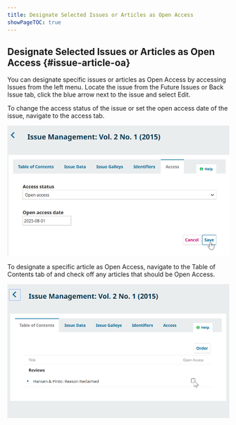 ```yaml
---
title: Designate Selected Issues or Articles as Open Access
showPageTOC: true
---
```


## Designate Selected Issues or Articles as Open Access {#issue-article-oa}

You can designate specific issues or articles as Open Access by accessing Issues from the left menu. Locate the issue from the Future Issues or Back Issue tab, click the blue arrow next to the issue and select Edit.

To change the access status of the issue or set the open access date of the issue, navigate to the access tab. 

![The “Access” tab of an issue showing the Access Status as Subscription, with an Open Access date set in the future .](./assets/issue-access-3.5.png)


To designate a specific article as Open Access, navigate to the Table of Contents tab of and check off any articles that should be Open Access.

![The Table of Contents tab showing a list of articles with a checkbox for each article to mark the article as Open Access.](./assets/article-access-3.5.png)

